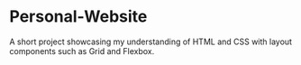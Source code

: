 # Personal-Website
A short project showcasing my understanding of HTML and CSS with layout components such as Grid and Flexbox.
